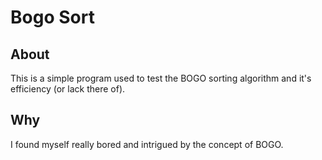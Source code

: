 # Bogo Sort
## About
This is a simple program used to test the BOGO sorting algorithm and it's efficiency (or lack there of).
## Why
I found myself really bored and intrigued by the concept of BOGO.